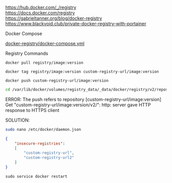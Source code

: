 https://hub.docker.com/_/registry  
https://docs.docker.com/registry  
https://gabrieltanner.org/blog/docker-registry  
https://www.blackvoid.club/private-docker-registry-with-portainer

Docker Compose

[docker-registry/docker-compose.yml](https://github.com/kalamiridev/boilerplates/blob/main/docker-compose/docker-registry/docker-compose.yml)

Registry Commands

```docker
docker pull registry/image:version
```

```docker
docker tag registry/image:version custom-registry-url/image:version
```

```docker
docker push custom-registry-url/image:version
```

```bash
cd /var/lib/docker/volumes/registry_data/_data/docker/registry/v2/repositories
```

ERROR: The push refers to repository [custom-registry-url/image:version]
Get "custom-registry-url/image:version/v2/": http: server gave HTTP response to HTTPS client

SOLUTION:

```bash
sudo nano /etc/docker/daemon.json
```



```json
{ 
    "insecure-registries":
    [
        "custom-registry-url", 
        "custom-registry-url2"
    ] 
}
```
`sudo service docker restart`